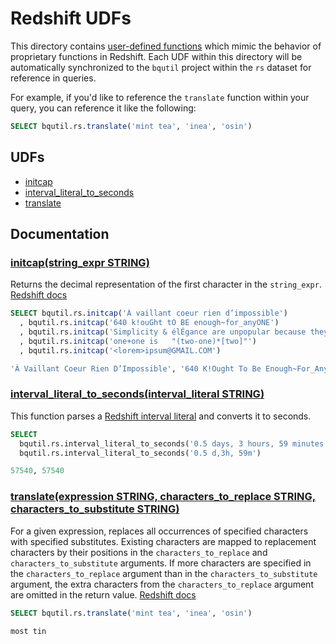 # Redshift UDFs

This directory contains [user-defined functions](https://cloud.google.com/bigquery/docs/reference/standard-sql/user-defined-functions)
which mimic the behavior of proprietary functions in Redshift. Each UDF within this
directory will be automatically synchronized to the `bqutil` project within the
`rs` dataset for reference in queries.

For example, if you'd like to reference the `translate` function within your query,
you can reference it like the following:
```sql
SELECT bqutil.rs.translate('mint tea', 'inea', 'osin')
```

## UDFs

* [initcap](#initcapstring_expr-string)
* [interval_literal_to_seconds](#interval_literal_to_secondsinterval_literal-string)
* [translate](#translateexpression-string-characters_to_replace-string-characters_to_substitute-string)

## Documentation

### [initcap(string_expr STRING)](initcap.sql)
Returns the decimal representation of the first character in the `string_expr`. [Redshift docs](https://docs.aws.amazon.com/redshift/latest/dg/r_INITCAP.html)
```sql
SELECT bqutil.rs.initcap('À vaillant coeur rien d’impossible')
  , bqutil.rs.initcap('640 k!ouGht tO BE enough~for_anyONE')
  , bqutil.rs.initcap('Simplicity & élÉgance are unpopular because they require hard-work&discipline')
  , bqutil.rs.initcap('one+one is   "(two-one)*[two]"')
  , bqutil.rs.initcap('<lorem>ipsum@GMAIL.COM')

'À Vaillant Coeur Rien D’Impossible', '640 K!Ought To Be Enough~For_Anyone', 'Simplicity & Élégance Are Unpopular Because They Require Hard-Work&Discipline', 'One+One Is   "(Two-One)*[Two]"', '<Lorem>Ipsum@Gmail.Com'
```


### [interval_literal_to_seconds(interval_literal STRING)](interval_literal_to_seconds.sql)
This function parses a [Redshift interval literal](https://docs.aws.amazon.com/redshift/latest/dg/r_interval_literals.html) and converts it to seconds.
```sql
SELECT
  bqutil.rs.interval_literal_to_seconds('0.5 days, 3 hours, 59 minutes'),
  bqutil.rs.interval_literal_to_seconds('0.5 d,3h, 59m')

57540, 57540
```


### [translate(expression STRING, characters_to_replace STRING, characters_to_substitute STRING)](translate.sql)
For a given expression, replaces all occurrences of specified characters with specified substitutes. Existing characters are mapped to replacement characters by their positions in the `characters_to_replace` and `characters_to_substitute` arguments. If more characters are specified in the `characters_to_replace` argument than in the `characters_to_substitute` argument, the extra characters from the `characters_to_replace` argument are omitted in the return value. [Redshift docs](https://docs.aws.amazon.com/redshift/latest/dg/r_TRANSLATE.html)
```sql
SELECT bqutil.rs.translate('mint tea', 'inea', 'osin')

most tin
```

